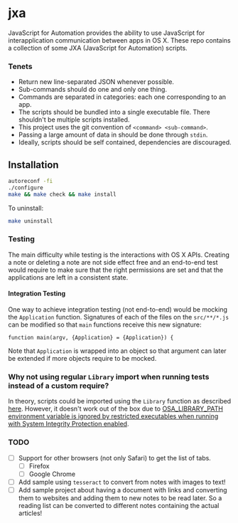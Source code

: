 # jxa

JavaScript for Automation provides the ability to use JavaScript for
interapplication communication between apps in OS X. These repo contains a
collection of some JXA (JavaScript for Automation) scripts.

### Tenets

 * Return new line-separated JSON whenever possible.
 *  Sub-commands should do one and only one thing.
 * Commands are separated in categories: each one corresponding to an app.
 * The scripts should be bundled into a single executable file. There shouldn't
   be multiple scripts installed.
 * This project uses the git convention of `<command> <sub-command>`.
 * Passing a large amount of data in should be done through `stdin`.
 * Ideally, scripts should be self contained, dependencies are discouraged.

## Installation

```sh
autoreconf -fi
./configure
make && make check && make install
```

To uninstall:

```sh
make uninstall
```

### Testing

The main difficulty while testing is the interactions with OS X APIs. Creating
a note or deleting a note are not side effect free and an end-to-end test would
require to make sure that the right permissions are set and that the
applications are left in a consistent state.

#### Integration Testing

One way to achieve integration testing (not end-to-end) would be mocking the
`Application` function. Signatures of each of the files on the `src/**/*.js`
can be modified so that `main` functions receive this new signature:

```
function main(argv, {Application} = {Application}) {
```

Note that `Application` is wrapped into an object so that argument can later be
extended if more objects require to be mocked.

### Why not using regular `Library` import when running tests instead of a custom require?

In theory, scripts could be imported using the `Library` function as described
[here](https://developer.apple.com/library/archive/documentation/AppleScript/Conceptual/AppleScriptLangGuide/conceptual/ASLR_script_objects.html). However, it doesn't work out of the box due to [OSA_LIBRARY_PATH environment variable is ignored by restricted executables when running with System Integrity Protection enabled](https://stackoverflow.com/questions/35389058/why-wont-osa-library-path-not-work-as-documented-for-jxa).

### TODO

* [ ] Support for other browsers (not only Safari) to get the list of tabs.
  * [ ] Firefox
  * [ ] Google Chrome
* [ ] Add sample using `tesseract` to convert from notes with images to text!
* [ ] Add sample project about having a document with links and converting them
  to websites and adding them to new notes to be read later. So a reading list
  can be converted to different notes containing the actual articles!
